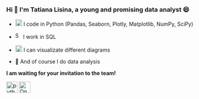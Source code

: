 ### Hi 👋 I'm Tatiana Lisina, a young and promising data analyst 😄





- <img src="https://downloader.disk.yandex.ru/preview/0f138fbee35916f057a6d38540c8b3b570259553f74a2f3fbce06c7e20e424e9/64cac07e/bYk6Ou4Zt2gv7hf1Dy3MRcT__bUTg4FDYFwR8rHqiaRujI074B63Y4R7d8jeTV6tUBExnSMnSIzoaDT95hmtIA%3D%3D?uid=0&filename=Python.png&disposition=inline&hash=&limit=0&content_type=image%2Fpng&owner_uid=0&tknv=v2&size=2048x2048" alt="python" width="18" height="18"/> I code in Python (Pandas, Seaborn, Plotly, Matplotlib, NumPy, SciPy)

- <img src="https://downloader.disk.yandex.ru/preview/50b925e01831b069d1b9c56758e9b29280c47e2a4b36b98c0d5323ac57670253/64cabf3a/eD6BfXqaqYuvTc2-32mOfMhCGOHaxMwxpuTyYTH1Fe_uKDI-WzrjSPLZ8EuSeQVD6IOaIh0lWKY4Suf1UNzIBA%3D%3D?uid=0&filename=2023-08-02_19-43-10.png&disposition=inline&hash=&limit=0&content_type=image%2Fpng&owner_uid=0&tknv=v2&size=2048x2048" alt="SQL" width="17" height="17"> I work in SQL 

- <img src="https://downloader.disk.yandex.ru/preview/c9e1f4dc86739fdf9b494a7ada5ccbb35d4d0ef95a54c98adc067dfeb2595682/64cac344/_ztY0WW-ZyHnUqlP69z1ZxT8o0_ssUg39Y_I3IIubNij4sk86C_M33hinTQzGK41AiBAFtEShF9Cda3llUXVfA%3D%3D?uid=0&filename=diagram2.jpg&disposition=inline&hash=&limit=0&content_type=image%2Fjpeg&owner_uid=0&tknv=v2&size=2048x2048" alt="python" width="18" height="18"/> I can visualizate different diagrams

- 💪 And of course I do data analysis

**I am waiting for your invitation to the team!**


  [<img src="https://downloader.disk.yandex.ru/preview/ad810b4099196605d3b92ea31fe7be2368589779ea08efc341606ead97697815/64cac3eb/jiVhzyDopTBcHqKz4LyZVYZHM63XhkT4lfA6QU7hT0JUjEklmGRYxY4l6QhfgM4WpoHR3eKrh6tZTPD3UeeYmg%3D%3D?uid=0&filename=hh.png&disposition=inline&hash=&limit=0&content_type=image%2Fpng&owner_uid=0&tknv=v2&size=2048x2048" alt="python" width="30" height="30"/>](https://hh.ru/resume/54995864ff0b25ccb60039ed1f646957626952)   [<img src="https://downloader.disk.yandex.ru/preview/72e1a063f540527098395623ae535eb5af5608116697cfaaaf7015615f193bbb/64cac837/YTB8oDKpJzhSFJwRThLK_u7oxq-EE4ZRf4VScL54RMKzEQwS5wNbSA94pV8kD4ioivvBq8Ff7KJN3uhwg_iCFw%3D%3D?uid=0&filename=Whatsapp2.png&disposition=inline&hash=&limit=0&content_type=image%2Fpng&owner_uid=0&tknv=v2&size=2048x2048" alt="Описание изображения" width="30" height="30">](https://wa.me/79645059655)

